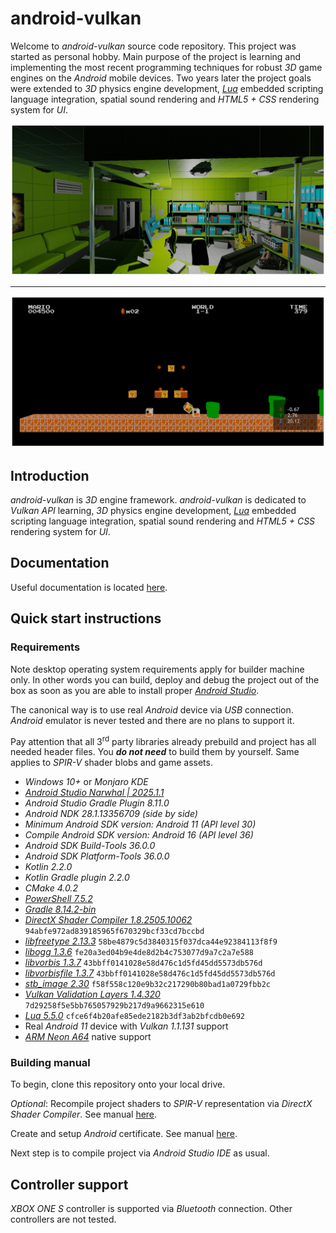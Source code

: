 # android-vulkan

Welcome to _android-vulkan_ source code repository. This project was started as personal hobby. Main purpose of the project is learning and implementing the most recent programming techniques for robust _3D_ game engines on the _Android_ mobile devices. Two years later the project goals were extended to _3D_ physics engine development, [_Lua_](https://en.wikipedia.org/wiki/Lua_(programming_language)) embedded scripting language integration, spatial sound rendering and _HTML5 + CSS_ rendering system for _UI_.

<img src="./docs/images/preview.png"/>

---

<img src="./docs/images/preview-002.png"/>


## Introduction

_android-vulkan_ is _3D_ engine framework. _android-vulkan_ is dedicated to _Vulkan API_ learning, _3D_ physics engine development, [_Lua_](https://en.wikipedia.org/wiki/Lua_(programming_language)) embedded scripting language integration, spatial sound rendering and _HTML5 + CSS_ rendering system for _UI_.

## Documentation

Useful documentation is located [here](docs/documentation.md).

## Quick start instructions

### Requirements

Note desktop operating system requirements apply for builder machine only. In other words you can build, deploy and debug the project out of the box as soon as you are able to install proper [_Android Studio_](https://developer.android.com/studio).

The canonical way is to use real _Android_ device via _USB_ connection. _Android_ emulator is never tested and there are no plans to support it.

Pay attention that all 3<sup>rd</sup> party libraries already prebuild and project has all needed header files. You **_do not need_** to build them by yourself. Same applies to _SPIR-V_ shader blobs and game assets.

* _Windows 10+_ or _Monjaro KDE_
* [_Android Studio Narwhal | 2025.1.1_](https://developer.android.com/studio)
* _Android Studio Gradle Plugin 8.11.0_
* _Android NDK 28.1.13356709 (side by side)_
* _Minimum _Android SDK_ version: Android 11 (API level 30)_
* _Compile _Android SDK_ version: Android 16 (API level 36)_
* _Android SDK Build-Tools 36.0.0_
* _Android SDK Platform-Tools 36.0.0_
* _Kotlin 2.2.0_
* _Kotlin Gradle plugin 2.2.0_
* _CMake 4.0.2_
* [_PowerShell 7.5.2_](https://github.com/PowerShell/PowerShell/releases/tag/v7.5.2)
* [_Gradle 8.14.2-bin_](https://services.gradle.org/distributions/)
* [_DirectX Shader Compiler 1.8.2505.10062_](https://github.com/microsoft/DirectXShaderCompiler) `94abfe972ad839185965f670329bcf33cd7bccbd`
* [_libfreetype 2.13.3_](https://gitlab.freedesktop.org/freetype/freetype) `58be4879c5d3840315f037dca44e92384113f8f9`
* [_libogg 1.3.6_](https://gitlab.xiph.org/xiph/ogg) `fe20a3ed04b9e4de8d2b4c753077d9a7c2a7e588`
* [_libvorbis 1.3.7_](https://gitlab.xiph.org/xiph/vorbis) `43bbff0141028e58d476c1d5fd45dd5573db576d`
* [_libvorbisfile 1.3.7_](https://gitlab.xiph.org/xiph/vorbis) `43bbff0141028e58d476c1d5fd45dd5573db576d`
* [_stb_image 2.30_](https://github.com/nothings/stb) `f58f558c120e9b32c217290b80bad1a0729fbb2c`
* [_Vulkan Validation Layers 1.4.320_](https://github.com/KhronosGroup/Vulkan-ValidationLayers) `7d29258f5e5bb765057929b217d9a9662315e610`
* [_Lua 5.5.0_](https://github.com/lua/lua) `cfce6f4b20afe85ede2182b3df3ab2bfcdb0e692`
* Real _Android 11_ device with _Vulkan 1.1.131_ support
* [_ARM Neon A64_](https://developer.arm.com/architectures/instruction-sets/simd-isas/neon/neon-programmers-guide-for-armv8-a/introducing-neon-for-armv8-a) native support

### Building manual

To begin, clone this repository onto your local drive.

_Optional_: Recompile project shaders to _SPIR-V_ representation via _DirectX Shader Compiler_. See manual [here](docs/shader-compilation.md).

Create and setup _Android_ certificate. See manual [here](docs/release-build.md).

Next step is to compile project via _Android Studio IDE_ as usual.

## Controller support

_XBOX ONE S_ controller is supported via _Bluetooth_ connection. Other controllers are not tested.
